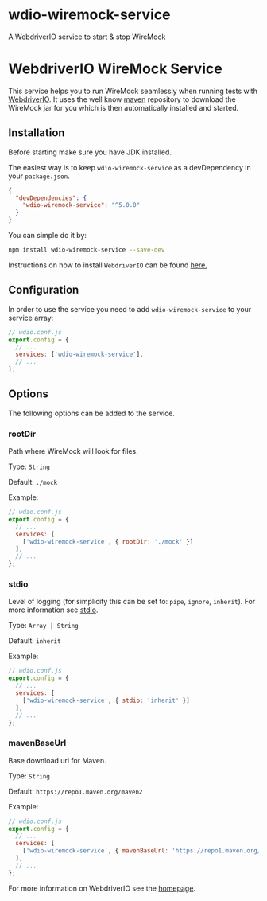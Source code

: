 # wdio-wiremock-service
A WebdriverIO service to start &amp; stop WireMock

WebdriverIO WireMock Service
=======================================

 This service helps you to run WireMock seamlessly when running tests with [WebdriverIO](https://webdriver.io). It uses the well know [maven](https://mvnrepository.com/repos/central) repository to download the WireMock jar for you which is then automatically installed and started.

## Installation

Before starting make sure you have JDK installed.

The easiest way is to keep `wdio-wiremock-service` as a devDependency in your `package.json`.

```json
{
  "devDependencies": {
    "wdio-wiremock-service": "^5.0.0"
  }
}
```

You can simple do it by:

```bash
npm install wdio-wiremock-service --save-dev
```

Instructions on how to install `WebdriverIO` can be found [here.](https://webdriver.io/docs/gettingstarted.html)

## Configuration

In order to use the service you need to add `wdio-wiremock-service` to your service array:

```js
// wdio.conf.js
export.config = {
  // ...
  services: ['wdio-wiremock-service'],
  // ...
};
```

## Options

The following options can be added to the service.

### rootDir
Path where WireMock will look for files.

Type: `String`

Default: `./mock`

Example:
```js
// wdio.conf.js
export.config = {
  // ...
  services: [
    ['wdio-wiremock-service', { rootDir: './mock' }]
  ],
  // ...
};
```

### stdio
Level of logging (for simplicity this can be set to: `pipe`, `ignore`, `inherit`).
For more information see [stdio](https://nodejs.org/api/child_process.html#child_process_options_stdio).

Type: `Array | String`

Default: `inherit`

Example:
```js
// wdio.conf.js
export.config = {
  // ...
  services: [
    ['wdio-wiremock-service', { stdio: 'inherit' }]
  ],
  // ...
};
```

### mavenBaseUrl
Base download url for Maven.

Type: `String`

Default: `https://repo1.maven.org/maven2`

Example:
```js
// wdio.conf.js
export.config = {
  // ...
  services: [
    ['wdio-wiremock-service', { mavenBaseUrl: 'https://repo1.maven.org/maven2' }]
  ],
  // ...
};
```

For more information on WebdriverIO see the [homepage](https://webdriver.io).